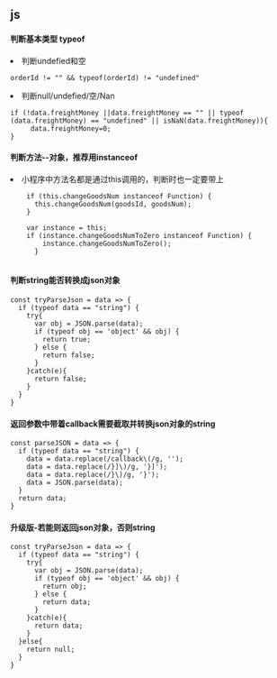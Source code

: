 
## js

#### 判断基本类型 typeof
<li>判断undefied和空
     
``` 
orderId != "" && typeof(orderId) != "undefined"
``` 
<li>判断null/undefied/空/Nan
     
``` 
if (!data.freightMoney ||data.freightMoney == "" || typeof (data.freightMoney) == "undefined" || isNaN(data.freightMoney)){
     data.freightMoney=0;
}
``` 

#### 判断方法--对象，推荐用instanceof
<li>小程序中方法名都是通过this调用的，判断时也一定要带上
     
``` 
    if (this.changeGoodsNum instanceof Function) {
      this.changeGoodsNum(goodsId, goodsNum);
    }
    
    var instance = this;
    if (instance.changeGoodsNumToZero instanceof Function) {
        instance.changeGoodsNumToZero();
      }
    
``` 

#### 判断string能否转换成json对象

``` 
const tryParseJson = data => {
  if (typeof data == "string") {
    try{
      var obj = JSON.parse(data);
      if (typeof obj == 'object' && obj) {
        return true;
      } else {
        return false;
      }
    }catch(e){
      return false;
    }
  }
}
``` 

#### 返回参数中带着callback需要截取并转换json对象的string

``` 
const parseJSON = data => {
  if (typeof data == "string") {
    data = data.replace(/callback\(/g, '');
    data = data.replace(/}]\)/g, '}]');
    data = data.replace(/}\)/g, '}');
    data = JSON.parse(data);
  }
  return data;
}
``` 

#### 升级版-若能则返回json对象，否则string

``` 
const tryParseJson = data => {
  if (typeof data == "string") {
    try{
      var obj = JSON.parse(data);
      if (typeof obj == 'object' && obj) {
        return obj;
      } else {
        return data;
      }
    }catch(e){
      return data;
    }
  }else{
    return null;
  }
}
``` 

